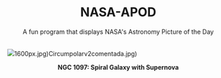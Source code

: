 <div align="center">
  <h1>
    NASA-APOD
  </h1>
</div>
  
<div align="center">
  A fun program that displays NASA's Astronomy Picture of the Day
</div>

<br>

![](https://apod.nasa.gov/apod/image/2310/Ngc1097wSn_Miller_1008.gif)1600px.jpg)Circumpolarv2comentada.jpg)

<p align = "center">
  <b>NGC 1097: Spiral Galaxy with Supernova</b>
</p>

